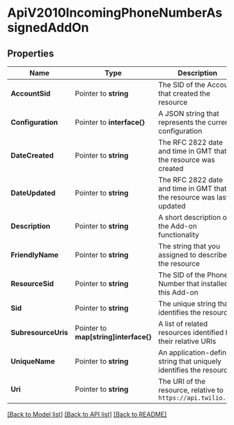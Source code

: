 # ApiV2010IncomingPhoneNumberAssignedAddOn

## Properties

Name | Type | Description | Notes
------------ | ------------- | ------------- | -------------
**AccountSid** | Pointer to **string** | The SID of the Account that created the resource |
**Configuration** | Pointer to **interface{}** | A JSON string that represents the current configuration |
**DateCreated** | Pointer to **string** | The RFC 2822 date and time in GMT that the resource was created |
**DateUpdated** | Pointer to **string** | The RFC 2822 date and time in GMT that the resource was last updated |
**Description** | Pointer to **string** | A short description of the Add-on functionality |
**FriendlyName** | Pointer to **string** | The string that you assigned to describe the resource |
**ResourceSid** | Pointer to **string** | The SID of the Phone Number that installed this Add-on |
**Sid** | Pointer to **string** | The unique string that identifies the resource |
**SubresourceUris** | Pointer to **map[string]interface{}** | A list of related resources identified by their relative URIs |
**UniqueName** | Pointer to **string** | An application-defined string that uniquely identifies the resource |
**Uri** | Pointer to **string** | The URI of the resource, relative to `https://api.twilio.com` |

[[Back to Model list]](../README.md#documentation-for-models) [[Back to API list]](../README.md#documentation-for-api-endpoints) [[Back to README]](../README.md)


